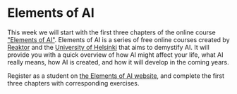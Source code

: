 # Elements of AI

This week we will start with the first three chapters of the online course ["Elements of AI"](https://www.elementsofai.com/). Elements of AI is a series of free online courses created by [Reaktor](https://www.reaktor.com/) and the [University of Helsinki](https://www.helsinki.fi/) that aims to demystify AI. It will provide you with a quick overview of how AI might affect your life, what AI really means, how AI is created, and how it will develop in the coming years.

Register as a student on [the Elements of AI website](https://course.elementsofai.com/), and complete the first three chapters with corresponding exercises.
